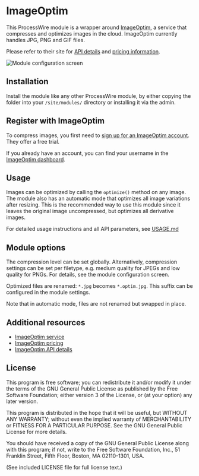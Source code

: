 # ImageOptim

This ProcessWire module is a wrapper around [ImageOptim](https://imageoptim.com), a service that compresses and optimizes images in the cloud. ImageOptim currently handles JPG, PNG and GIF files.

Please refer to their site for [API details](https://imageoptim.com/api) and [pricing information](https://imageoptim.com/api/pricing).

![Module configuration screen](https://github.com/philippdaun/ImageOptim/raw/master/ImageOptim.png)

## Installation

Install the module like any other ProcessWire module, by either copying the folder into your `/site/modules/` directory or installing it via the admin.

## Register with ImageOptim

To compress images, you first need to [sign up for an ImageOptim account](https://imageoptim.com/api/register). They offer a free trial.

If you already have an account, you can find your username in the [ImageOptim dashboard](https://imageoptim.com/api/dash).

## Usage

Images can be optimized by calling the `optimize()` method on any image. The module also has an automatic mode that optimizes all image variations after resizing. This is the recommended way to use this module since it leaves the original image uncompressed, but optimizes all derivative images.

For detailed usage instructions and all API parameters, see [USAGE.md](./USAGE.md)

## Module options

The compression level can be set globally. Alternatively, compression settings can be set per filetype, e.g. medium quality for JPEGs and low quality for PNGs. For details, see the module configuration screen.

Optimized files are renamed: `*.jpg` becomes `*.optim.jpg`. This suffix can be configured in the module settings.

Note that in automatic mode, files are not renamed but swapped in place.

## Additional resources

- [ImageOptim service](https://imageoptim.com)
- [ImageOptim pricing](https://imageoptim.com/api/pricing)
- [ImageOptim API details](https://imageoptim.com/api)

## License

This program is free software; you can redistribute it and/or modify it under the terms of the GNU General Public License as published by the Free Software Foundation; either version 3 of the License, or (at your option) any later version.

This program is distributed in the hope that it will be useful, but WITHOUT ANY WARRANTY; without even the implied warranty of MERCHANTABILITY or FITNESS FOR A PARTICULAR PURPOSE. See the GNU General Public License for more details.

You should have received a copy of the GNU General Public License along with this program; if not, write to the Free Software Foundation, Inc., 51 Franklin Street, Fifth Floor, Boston, MA 02110-1301, USA.

(See included LICENSE file for full license text.)
